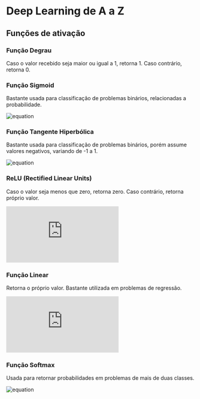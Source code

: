 # Deep Learning de A a Z

## Funções de ativação

### Função Degrau

Caso o valor recebido seja maior ou igual a 1, retorna 1. Caso contrário, retorna 0.

### Função Sigmoid

Bastante usada para classificação de problemas binários, relacionadas a probabilidade.

![equation](https://latex.codecogs.com/svg.latex?y&space;=&space;\frac{1}{1&space;&plus;&space;e^{-x}})

### Função Tangente Hiperbólica

Bastante usada para classificação de problemas binários, porém assume valores negativos, variando de -1 a 1.

![equation](https://latex.codecogs.com/svg.latex?y&space;=&space;\frac{e^{x}-e^{-x}}{e^{x}&plus;e^{-x}})

### ReLU (Rectified Linear Units)

Caso o valor seja menos que zero, retorna zero. Caso contrário, retorna próprio valor.

![equation](https://latex.codecogs.com/svg.latex?y&space;=&space;max(0,&space;x))

### Função Linear

Retorna o próprio valor. Bastante utilizada em problemas de regressão.

![equation](https://latex.codecogs.com/svg.latex?y&space;=&space;x)

### Função Softmax

Usada para retornar probabilidades em problemas de mais de duas classes.

![equation](https://latex.codecogs.com/svg.latex?y&space;=&space;\frac{e^{x}}{\sum&space;e^{x}})